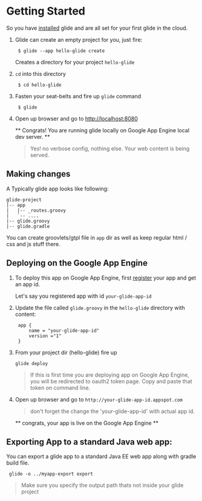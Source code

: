 # Getting Started

So you have [installed](/docs/installing) glide and are all set for your first glide in the cloud.

1. Glide can create an empty project for you, just fire:

        $ glide --app hello-glide create

   Creates a directory for your project `hello-glide`

2. `cd` into this directory

        $ cd hello-glide

3. Fasten your seat-belts and fire up `glide` command

        $ glide

5. Open up browser and go to [http://localhost:8080](http://localhost:8080)

    ** Congrats! You are running glide locally on Google App Engine local dev server. **

    >Yes! no verbose config, nothing else. Your web content is being served.

## Making changes

A Typically glide app looks like following:

    glide-project
    |-- app
    |   |-- _routes.groovy
    |   `-- ....
    |-- glide.groovy
    |-- glide.gradle


You can create groovlets/gtpl file in `app` dir as well as keep regular html / css and js stuff there.


## Deploying on the Google App Engine

1. To deploy this app on Google App Engine, first [register](http://appengine.google.com) your app and get an app id.

    Let's say you registered app with id `your-glide-app-id`

2. Update the file called `glide.groovy` in the `hello-glide` directory with content:

        app {
            name = "your-glide-app-id"
            version ="1"
        }


3.  From your project dir (hello-glide) fire up

    `glide deploy`

     > If this is first time you are deploying app on Google App Engine, you will be redirected to oauth2 token page.
     > Copy and paste that token on command line.

4. Open up browser and go to  `http://your-glide-app-id.appspot.com`

    > don't forget the change the 'your-glide-app-id' with actual app id.

    ** congrats, your app is live on the Google App Engine **


## Exporting App to a standard Java web app:

You can export a glide app to a standard Java EE web app along with gradle build file.

     glide -o ../myapp-export export

> Make sure you specify the output path thats not inside your glide project
